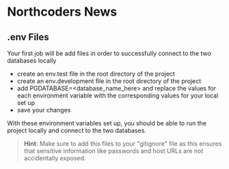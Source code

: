 # Northcoders News

## .env Files

Your first job will be add files in order to successfully connect to the two databases locally

- create an env.test file in the root directory of the project
- create an env.development file in the root directory of the project
- add PGDATABASE=<database_name_here> and replace the values for each environment variable with the corresponding values for your local set up
- save your changes

With these environment variables set up, you should be able to run the project locally and connect to the two databases.

>**Hint**: Make sure to add this files to your "gitignore" file as this ensures that sensitive information like passwords and host URLs are not accidentally exposed.